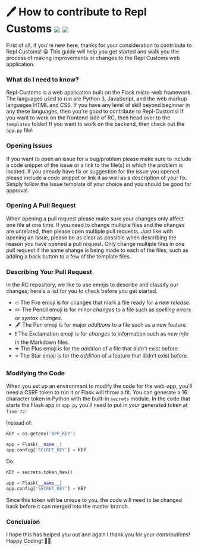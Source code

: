 # 🖊   How to contribute to Repl Customs <img src="https://img.shields.io/github/issues-pr/IreTheKID/repl-customs.svg"> <img src="https://img.shields.io/github/issues/IreTheKID/repl-customs.svg">

 
First of all, if you're new here, thanks for your consideration to contribute to Repl Customs! 😀 This guide will help you get started and walk you the process of making improvements or changes to the Repl Customs web application.

### What do I need to know?
Repl-Customs is a web application built on the Flask micro-web framework. The languages used to run are Python 3, JavaScript, and the web markup languages HTML and CSS. If you have any level of skill beyond beginner in any these languages, then you're good to contribute to Repl-Customs! If you want to work on the frontend side of RC, then head over to the `templates` folder! If you want to work on the backend, then check out the `app.py` file!

### Opening Issues

If you want to open an issue for a bug/problem please make sure to include a code snippet of the issue or a link to  the file(s) in which the problem is located. If you already have fix or suggestion for the issue you opened please include a code snippet or link it as well as a description of your fix. Simply follow the Issue template of your choice and you should be good for approval.

### Opening A Pull Request 

When opening a pull request please make sure your changes only affect one file at one time. If you need to change multiple files and the changes are unrelated, then please open multiple pull requests. Just like with opening an issue, please be as clear as possible when describing the reason you have opened a pull request. Only change multiple files in one pull request if the same shange is being made to each of the files, such as adding a back button to a few of the template files.

### Describing Your Pull Request
In the RC repository, we like to use emojis to describe and classify our changes; here's a list for you to check before you get started.

+ 🔥   The Fire emoji is for changes that mark a file ready for a *new release*.
+ ✏️   The Pencil emoji is for minor *changes* to a file such as *spelling errors* or *syntax changes*.
+ 🖋️   The Pen emoji is for major *additions* to a file such as a new feature.
+ ❗    The Exclamation emoji is for *changes* to information such as *new info* in the Markdown files.
+ ➕  The Plus emoji is for the *addition* of a file that didn't exist before.
+ ⭐   The Star emoji is for the *addition* of a feature that didn't exist before.

### Modifying the Code

When you set up an environment to modify the code for the web-app, you'll need a CSRF token to run it or Flask will throw a fit. You can generate a 16 character token in Python with the built-in `secrets` module. In the code that starts the Flask app in `app.py` you'll need to put in your generated token at `line 72`:

Instead of:
```python
KEY = os.getenv('APP_KEY')

app = Flask(__name__)
app.config['SECRET_KEY'] = KEY
```

Do:
```python
KEY = secrets.token_hex()

app = Flask(__name__)
app.config['SECRET_KEY'] = KEY
```

Since this token will be unique to you, the code will need to be changed back before it can merged into the master branch.

### Conclusion
I hope this has helped you out and again I thank you for your contributions! Happy Coding! 👏🎉
